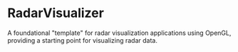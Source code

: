 # RadarVisualizer
A foundational "template" for radar visualization applications using OpenGL, providing a starting point for visualizing radar data.
